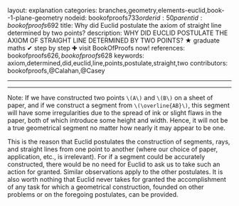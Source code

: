 layout: explanation
categories: branches,geometry,elements-euclid,book--1-plane-geometry
nodeid: bookofproofs$733
orderid: 50
parentid: bookofproofs$692
title: Why did Euclid postulate the axiom of straight line determined by two points?
description: WHY DID EUCLID POSTULATE THE AXIOM OF STRAIGHT LINE DETERMINED BY TWO POINTS? &#9733; graduate maths &#10004; step by step &#10010; visit BookOfProofs now!
references: bookofproofs$626,bookofproofs$628
keywords: axiom,determined,did,euclid,line,points,postulate,straight,two
contributors: bookofproofs,@Calahan,@Casey

---


---

Note: If we have constructed two points `\(A\)` and `\(B\)` on a sheet of paper, and if we construct a segment from `\(\overline{AB}\)`, this segment will have some irregularities due to the spread of ink or slight flaws in the paper, both of which introduce some height and width. Hence, it will not be a true geometrical segment no matter how nearly it may appear to be one. 

This is the reason that Euclid postulates the construction of segments, rays, and straight lines from one point to another (where our choice of paper, application, etc., is irrelevant). For if a segment could be accurately constructed, there would be no need for Euclid to ask us to take such an action for granted. Similar observations apply to the other postulates. It is also worth nothing that Euclid never takes for granted the accomplishment of any task for which a geometrical construction, founded on other problems or on the foregoing postulates, can be provided.
